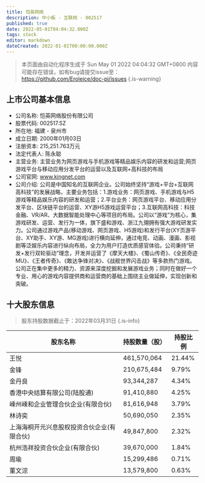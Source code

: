 ```yaml
---
title: 恺英网络
description: 中小板 - 互联网 - 002517
published: true
date: 2022-05-01T04:04:32.000Z
tags: stock
editor: markdown
dateCreated: 2022-01-01T00:00:00.000Z
---
```


> 本页面由自动化程序生成于 Sun May 01 2022 04:04:32 GMT+0800
> 内容可能存在错误，如有bug请提交issue至：https://github.com/Eroleice/doc-pi/issues
{.is-warning}

## 上市公司基本信息
- 公司名称: 恺英网络股份有限公司
- 股票代码: 002517.SZ
- 所在地: 福建 - 泉州市
- 成立日期: 2000年01月03日
- 注册资本: 215,251.763万元
- 法定代表人: 陈永聪
- 主营业务: 主营业务为网页游戏与手机游戏等精品娱乐内容的研发和运营;网页游戏平台与移动应用分发平台的运营以及互联网+高科技的布局
- 公司官网: www.kingnet.com
- 公司介绍: 公司是中国知名的互联网企业。公司始终坚持“游戏+平台+互联网高科技”的发展战略，主要业务包括：1.游戏业务：网页游戏、手机游戏与H5游戏等精品娱乐内容的研发和运营；2.平台业务：网页游戏平台、移动应用分发平台、区块链平台的运营、XY游H5游戏运营平台；3.互联网高科技：科技金融、VR/AR、大数据智能处理中心等项目的布局。公司以“游戏”为核心，集游戏研发、运营、发行为一体，旗下盛和游戏、浙江九翎拥有强大游戏研发实力。公司通过游戏产品(移动游戏、网页游戏、H5游戏)和发行平台(XY页游平台、XY助手、XY游、MG游戏)进行横向延伸，通过电竞、动画、漫画、影视剧等泛娱乐内容进行纵向布局，全力为用户打造优质感官体验。公司秉持“研发+发行双轮驱动”理念，开发并运营了《摩天大楼》、《蜀山传奇》、《全民奇迹MU》、《王者传奇》、《敢达争锋对决》、《战舰世界闪击战》等多款热门游戏。公司正在集中更多的精力、资源来深度挖掘和发展游戏业务；同时在做好一个专业、用心的游戏内容提供商和运营商的基础上围绕主业做延伸，实现创新和突破。


## 十大股东信息
> 股东持股数据截止于：2022年03月31日
{.is-info}

| 股东名称 | 持股数量（股） | 持股比例 |
| --- | --- | --- |
| 王悦 | 461,570,064 | 21.44% |
| 金锋 | 210,675,484 | 9.79% |
| 金丹良 | 93,344,287 | 4.34% |
| 香港中央结算有限公司(陆股通) | 91,410,880 | 4.25% |
| 嵊州嵊和企业管理合伙企业(有限合伙) | 81,616,948 | 3.79% |
| 林诗奕 | 50,690,050 | 2.35% |
| 上海海桐开元兴息股权投资合伙企业(有限合伙) | 49,847,800 | 2.32% |
| 杭州浩祥投资合伙企业(有限合伙) | 39,670,000 | 1.84% |
| 周瑜 | 15,299,486 | 0.71% |
| 董文淙 | 13,579,800 | 0.63% |





